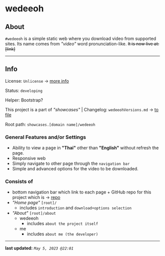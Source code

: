 # wedeeoh

## About

`#wedeeoh` is a simple static web where you download video from supported sites. Its name comes from _"video"_ word pronunciation-like. ~~It is now live at: [link]~~

---

## Info

License: `Unlicense` -> [more info](https://choosealicense.com/licenses/unlicense/)

Status: `developing`

Helper: Bootstrap?

This project is a part of _"showcases"_ | Changelog: `wedeeohVersions.md` -> [to file](travacationsVersions.md)

Root path: `showcases.[domain name]/wedeeoh`

### General Features and/or Settings

- Ability to view a page in **"Thai"** other than **"English"** without refresh the page.
- Responsive web
- Simply navigate to other page through the `navigation bar`
- Simple and advanced options for the video to be downloaded.

### Consists of

- bottom navigation bar which link to each page + GitHub repo for this project which is -> [repo](https://github.com/ngzh-luke/self-wedeeoh)
- _"Home page"_ `[root]/`
  - includes `introduction` and `download+options selection`
- _"About"_ `[root]/about`
  - wedeeoh
    - includes `about the project itself`
  - me
    - includes `about me (the developer)`

---

**last updated:** _`May 5, 2023 @22:01`_
